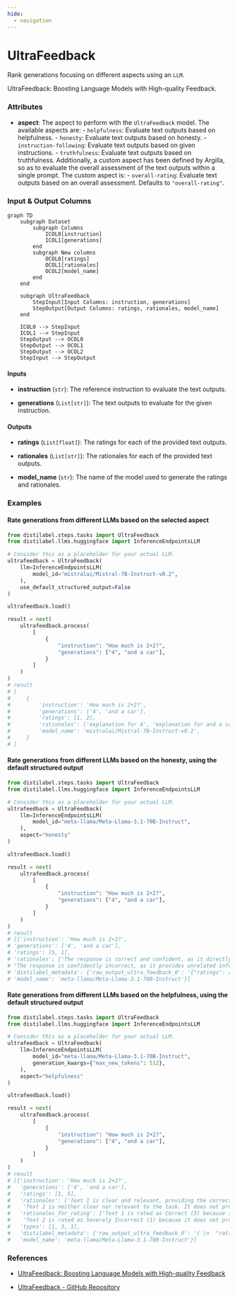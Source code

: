 ```yaml
---
hide:
  - navigation
---
```

# UltraFeedback

Rank generations focusing on different aspects using an `LLM`.



UltraFeedback: Boosting Language Models with High-quality Feedback.





### Attributes

- **aspect**: The aspect to perform with the `UltraFeedback` model. The available aspects are:  - `helpfulness`: Evaluate text outputs based on helpfulness.  - `honesty`: Evaluate text outputs based on honesty.  - `instruction-following`: Evaluate text outputs based on given instructions.  - `truthfulness`: Evaluate text outputs based on truthfulness.  Additionally, a custom aspect has been defined by Argilla, so as to evaluate the overall  assessment of the text outputs within a single prompt. The custom aspect is:  - `overall-rating`: Evaluate text outputs based on an overall assessment.  Defaults to `"overall-rating"`.





### Input & Output Columns

``` mermaid
graph TD
	subgraph Dataset
		subgraph Columns
			ICOL0[instruction]
			ICOL1[generations]
		end
		subgraph New columns
			OCOL0[ratings]
			OCOL1[rationales]
			OCOL2[model_name]
		end
	end

	subgraph UltraFeedback
		StepInput[Input Columns: instruction, generations]
		StepOutput[Output Columns: ratings, rationales, model_name]
	end

	ICOL0 --> StepInput
	ICOL1 --> StepInput
	StepOutput --> OCOL0
	StepOutput --> OCOL1
	StepOutput --> OCOL2
	StepInput --> StepOutput

```


#### Inputs


- **instruction** (`str`): The reference instruction to evaluate the text outputs.

- **generations** (`List[str]`): The text outputs to evaluate for the given instruction.




#### Outputs


- **ratings** (`List[float]`): The ratings for each of the provided text outputs.

- **rationales** (`List[str]`): The rationales for each of the provided text outputs.

- **model_name** (`str`): The name of the model used to generate the ratings and rationales.





### Examples


#### Rate generations from different LLMs based on the selected aspect
```python
from distilabel.steps.tasks import UltraFeedback
from distilabel.llms.huggingface import InferenceEndpointsLLM

# Consider this as a placeholder for your actual LLM.
ultrafeedback = UltraFeedback(
    llm=InferenceEndpointsLLM(
        model_id="mistralai/Mistral-7B-Instruct-v0.2",
    ),
    use_default_structured_output=False
)

ultrafeedback.load()

result = next(
    ultrafeedback.process(
        [
            {
                "instruction": "How much is 2+2?",
                "generations": ["4", "and a car"],
            }
        ]
    )
)
# result
# [
#     {
#         'instruction': 'How much is 2+2?',
#         'generations': ['4', 'and a car'],
#         'ratings': [1, 2],
#         'rationales': ['explanation for 4', 'explanation for and a car'],
#         'model_name': 'mistralai/Mistral-7B-Instruct-v0.2',
#     }
# ]
```

#### Rate generations from different LLMs based on the honesty, using the default structured output
```python
from distilabel.steps.tasks import UltraFeedback
from distilabel.llms.huggingface import InferenceEndpointsLLM

# Consider this as a placeholder for your actual LLM.
ultrafeedback = UltraFeedback(
    llm=InferenceEndpointsLLM(
        model_id="meta-llama/Meta-Llama-3.1-70B-Instruct",
    ),
    aspect="honesty"
)

ultrafeedback.load()

result = next(
    ultrafeedback.process(
        [
            {
                "instruction": "How much is 2+2?",
                "generations": ["4", "and a car"],
            }
        ]
    )
)
# result
# [{'instruction': 'How much is 2+2?',
# 'generations': ['4', 'and a car'],
# 'ratings': [5, 1],
# 'rationales': ['The response is correct and confident, as it directly answers the question without expressing any uncertainty or doubt.',
# "The response is confidently incorrect, as it provides unrelated information ('a car') and does not address the question. The model shows no uncertainty or indication that it does not know the answer."],
# 'distilabel_metadata': {'raw_output_ultra_feedback_0': '{"ratings": [\n    5,\n    1\n] \n\n,"rationales": [\n    "The response is correct and confident, as it directly answers the question without expressing any uncertainty or doubt.",\n    "The response is confidently incorrect, as it provides unrelated information ('a car') and does not address the question. The model shows no uncertainty or indication that it does not know the answer."\n] }'},
# 'model_name': 'meta-llama/Meta-Llama-3.1-70B-Instruct'}]
```

#### Rate generations from different LLMs based on the helpfulness, using the default structured output
```python
from distilabel.steps.tasks import UltraFeedback
from distilabel.llms.huggingface import InferenceEndpointsLLM

# Consider this as a placeholder for your actual LLM.
ultrafeedback = UltraFeedback(
    llm=InferenceEndpointsLLM(
        model_id="meta-llama/Meta-Llama-3.1-70B-Instruct",
        generation_kwargs={"max_new_tokens": 512},
    ),
    aspect="helpfulness"
)

ultrafeedback.load()

result = next(
    ultrafeedback.process(
        [
            {
                "instruction": "How much is 2+2?",
                "generations": ["4", "and a car"],
            }
        ]
    )
)
# result
# [{'instruction': 'How much is 2+2?',
#   'generations': ['4', 'and a car'],
#   'ratings': [1, 5],
#   'rationales': ['Text 1 is clear and relevant, providing the correct answer to the question. It is also not lengthy and does not contain repetition. However, it lacks comprehensive information or detailed description.',
#    'Text 2 is neither clear nor relevant to the task. It does not provide any useful information and seems unrelated to the question.'],
#   'rationales_for_rating': ['Text 1 is rated as Correct (3) because it provides the accurate answer to the question, but lacks comprehensive information or detailed description.',
#    'Text 2 is rated as Severely Incorrect (1) because it does not provide any relevant information and seems unrelated to the question.'],
#   'types': [1, 3, 1],
#   'distilabel_metadata': {'raw_output_ultra_feedback_0': '{ \n  "ratings": [\n    1,\n    5\n  ]\n ,\n  "rationales": [\n    "Text 1 is clear and relevant, providing the correct answer to the question. It is also not lengthy and does not contain repetition. However, it lacks comprehensive information or detailed description.",\n    "Text 2 is neither clear nor relevant to the task. It does not provide any useful information and seems unrelated to the question."\n  ]\n ,\n  "rationales_for_rating": [\n    "Text 1 is rated as Correct (3) because it provides the accurate answer to the question, but lacks comprehensive information or detailed description.",\n    "Text 2 is rated as Severely Incorrect (1) because it does not provide any relevant information and seems unrelated to the question."\n  ]\n ,\n  "types": [\n    1, 3,\n    1\n  ]\n  }'},
#   'model_name': 'meta-llama/Meta-Llama-3.1-70B-Instruct'}]
```




### References

- [UltraFeedback: Boosting Language Models with High-quality Feedback](https://arxiv.org/abs/2310.01377)

- [UltraFeedback - GitHub Repository](https://github.com/OpenBMB/UltraFeedback)


